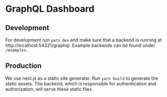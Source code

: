 # GraphQL Dashboard

## Development
For development run `yarn dev` and make sure that a backend is running at http://localhost:54321/graphql.
Example backends can be found under `/examples.`

## Production
We use next.js as a static site generater.
Run `yarn build` to generate the static assets.
The backend, which is responsible for authentication and authorization, will serve these static files.

